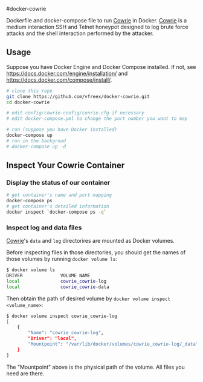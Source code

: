 #docker-cowrie

Dockerfile and docker-compose file to run [Cowrie][] in Docker.
[Cowrie][] is a medium interaction SSH and Telnet honeypot designed to log brute force attacks and the shell interaction performed by the attacker.

## Usage

Suppose you have Docker Engine and Docker Compose installed.
If not, see <https://docs.docker.com/engine/installation/> and <https://docs.docker.com/compose/install/>.

``` bash
# clone this repo
git clone https://github.com/vfreex/docker-cowrie.git
cd docker-cowrie

# edit config/cowrie-config/conrie.cfg if necessary
# edit docker-compose.yml to change the port number you want to map

# run (suppose you have Docker installed)
docker-compose up
# run in the backgroud
# docker-compose up -d
```

## Inspect Your Cowrie Container

### Display the status of our container

``` bash
# get container's name and port mapping
docker-compose ps
# get container's detailed information
docker inspect `docker-compose ps -q`
```

### Inspect log and data files

[Cowrie]'s `data` and `log` directorires are mounted as Docker volumes.

Before inspecting files in those directories,
you should get the names of those volumes by running `docker volume ls`:

``` bash
$ docker volume ls
DRIVER              VOLUME NAME
local               cowrie_cowrie-log
local               cowrie_cowrie-data
```

Then obtain the path of desired volume by `docker volume inspect <volume_name>`:

``` bash
$ docker volume inspect cowrie_cowrie-log
[
    {
        "Name": "cowrie_cowrie-log",
        "Driver": "local",
        "Mountpoint": "/var/lib/docker/volumes/cowrie_cowrie-log/_data"
    }
]
```

The "Mountpoint" above is the physical path of the volume. All files you need are there.


[Cowrie]: https://github.com/micheloosterhof/cowrie
